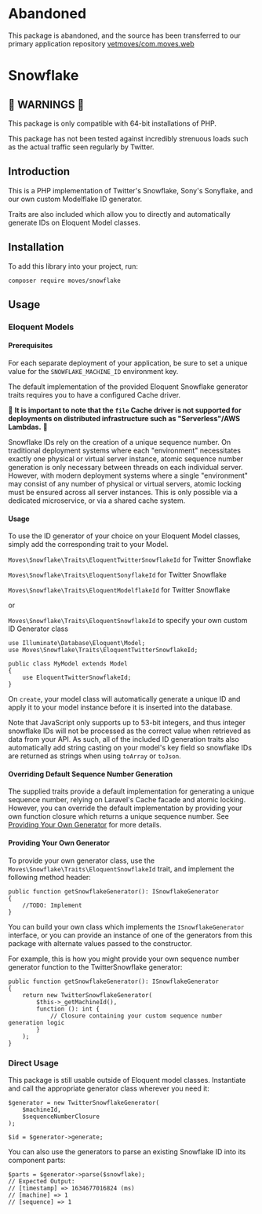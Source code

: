 # Abandoned
This package is abandoned, and the source has been transferred to our primary application repository [vetmoves/com.moves.web](https://github.com/vetmoves/com.moves.web)

# Snowflake
## 🚨 WARNINGS 🚨
This package is only compatible with 64-bit installations of PHP.

This package has not been tested against incredibly strenuous loads such as the actual traffic seen
regularly by Twitter.

## Introduction
This is a PHP implementation of Twitter's Snowflake, Sony's Sonyflake, and our own custom
Modelflake ID generator.

Traits are also included which allow you to directly and automatically generate IDs on Eloquent Model classes.

## Installation
To add this library into your project, run:
```
composer require moves/snowflake
```

## Usage
### Eloquent Models
#### Prerequisites
For each separate deployment of your application, be sure to set a unique value for the `SNOWFLAKE_MACHINE_ID`
environment key.

The default implementation of the provided Eloquent Snowflake generator traits requires you to have a configured
Cache driver. 

🚨 **It is important to note that the `file` Cache driver is not supported for deployments on distributed 
infrastructure such as "Serverless"/AWS Lambdas.** 🚨

Snowflake IDs rely on the creation of a unique sequence number. On traditional deployment systems where each
"environment" necessitates exactly one physical or virtual server instance, atomic sequence number generation is 
only necessary between threads on each individual server. However, with modern deployment systems where a single
"environment" may consist of any number of physical or virtual servers, atomic locking must be ensured across
all server instances. This is only possible via a dedicated microservice, or via a shared cache system.

#### Usage
To use the ID generator of your choice on your Eloquent Model classes, simply add the corresponding trait
to your Model.

`Moves\Snowflake\Traits\EloquentTwitterSnowflakeId` for Twitter Snowflake

`Moves\Snowflake\Traits\EloquentSonyflakeId` for Twitter Snowflake

`Moves\Snowflake\Traits\EloquentModelflakeId` for Twitter Snowflake

or

`Moves\Snowflake\Traits\EloquentSnowflakeId` to specify your own custom ID Generator class

```
use Illuminate\Database\Eloquent\Model;
use Moves\Snowflake\Traits\EloquentTwitterSnowflakeId;

public class MyModel extends Model
{
    use EloquentTwitterSnowflakeId;
}
```

On `create`, your model class will automatically generate a unique ID and apply it to your model instance before
it is inserted into the database.

Note that JavaScript only supports up to 53-bit integers, and thus integer snowflake IDs will not be processed
as the correct value when retrieved as data from your API. As such, all of the included ID generation traits also
automatically add string casting on your model's key field so snowflake IDs are returned as strings when using 
`toArray` or `toJson`.

#### Overriding Default Sequence Number Generation
The supplied traits provide a default implementation for generating a unique sequence number, relying on Laravel's
Cache facade and atomic locking. However, you can override the default implementation by providing your own
function closure which returns a unique sequence number. 
See [Providing Your Own Generator](#Providing-Your-Own-Generator) for more details.

#### Providing Your Own Generator
To provide your own generator class, use the `Moves\Snowflake\Traits\EloquentSnowflakeId` trait, and implement the
following method header:
```
public function getSnowflakeGenerator(): ISnowflakeGenerator
{
    //TODO: Implement
}
```

You can build your own class which implements the `ISnowflakeGenerator` interface, or you can provide an instance
of one of the generators from this package with alternate values passed to the constructor.

For example, this is how you might provide your own sequence number generator function to the TwitterSnowflake
generator:
```
public function getSnowflakeGenerator(): ISnowflakeGenerator
{
    return new TwitterSnowflakeGenerator(
        $this->_getMachineId(),
        function (): int {
            // Closure containing your custom sequence number generation logic
        }
    );
}
```

### Direct Usage
This package is still usable outside of Eloquent model classes. Instantiate and call the appropriate generator
class wherever you need it:

```
$generator = new TwitterSnowflakeGenerator(
    $machineId,
    $sequenceNumberClosure
);

$id = $generator->generate;
```

You can also use the generators to parse an existing Snowflake ID into its component parts:
```
$parts = $generator->parse($snowflake);
// Expected Output:
// [timestamp] => 1634677016824 (ms)
// [machine] => 1
// [sequence] => 1
```
